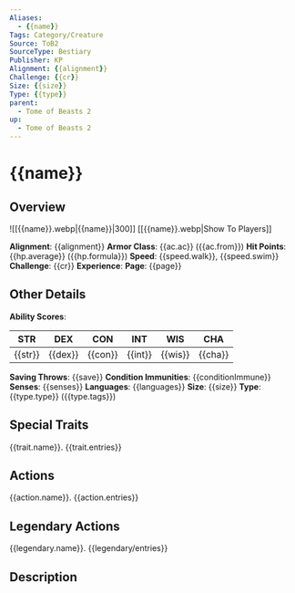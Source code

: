 ```yaml
---
Aliases:
  - {{name}}
Tags: Category/Creature
Source: ToB2
SourceType: Bestiary
Publisher: KP
Alignment: {{alignment}}
Challenge: {{cr}}
Size: {{size}}
Type: {{type}}
parent:
  - Tome of Beasts 2
up:
  - Tome of Beasts 2
---
```

# {{name}}
## Overview
![[{{name}}.webp|{{name}}|300]]
[[{{name}}.webp|Show To Players]]

**Alignment**: {{alignment}}
**Armor Class**: {{ac.ac}} ({{ac.from}})
**Hit Points**: {{hp.average}} ({{hp.formula}})
**Speed**: {{speed.walk}}, {{speed.swim}}
**Challenge**: {{cr}}
**Experience**:
**Page**: {{page}}

## Other Details
**Ability Scores**:

| **STR** | **DEX** | **CON** | **INT** | **WIS** | **CHA** |
|---|---|---|---|---|---|
| {{str}} | {{dex}} | {{con}} | {{int}} | {{wis}} | {{cha}} |

**Saving Throws**: {{save}} 
**Condition Immunities**: {{conditionImmune}}
**Senses**: {{senses}}
**Languages**: {{languages}}
**Size**: {{size}}
**Type**: {{type.type}} ({{type.tags}})

## Special Traits
{{trait.name}}. {{trait.entries}}

## Actions
{{action.name}}. {{action.entries}}
## Legendary Actions
{{legendary.name}}. {{legendary/entries}}

## Description
